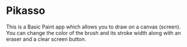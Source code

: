 # Pikasso
This is a Basic Paint app which allows you to draw on a canvas (screen). You can change the color of the brush and its stroke width along with an eraser and a clear screen button.
